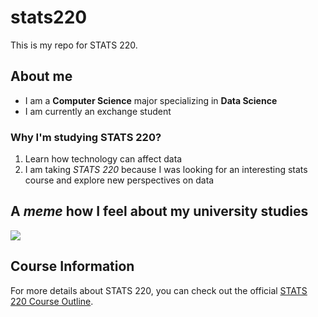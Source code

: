 # stats220

This is my repo for STATS 220. 

## About me

- I am a **Computer Science** major specializing in **Data Science**
- I am currently an exchange student

### Why I'm studying STATS 220?

1. Learn how technology can affect data
2. I am taking *STATS 220* because I was looking for an interesting stats course and explore new perspectives on data

## A *meme* how I feel about my university studies

![](https://tenor.com/view/learning-studying-gif-26177059)

## Course Information

For more details about STATS 220, you can check out the official [STATS 220 Course Outline](https://courseoutline.auckland.ac.nz/dco/course/STATS/220/1203).
